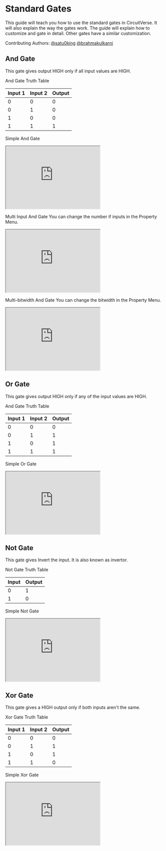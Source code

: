 # Standard Gates
This guide will teach you how to use the standard gates in CircuitVerse. It will also explain the way the gates work. The guide will explain how to customize and gate in detail. Other gates have a similar customization.

Contributing Authors: [@satu0king](https://github.com/satu0king/)
                      [@brahmakulkarni](https://github.com/brahmakulkarni)

## And Gate
This gate gives output HIGH only if all input values are HIGH.

And Gate Truth Table

| Input 1 | Input 2 | Output |
|---------|---------|--------|
| 0       | 0       | 0      |
| 0       | 1       | 0      |
| 1       | 0       | 0      |
| 1       | 1       | 1      |

Simple And Gate
<iframe width="300px" height="200px" src="https://circuitverse.org/simulator/embed/734" id="projectPreview" scrolling="no" webkitAllowFullScreen mozAllowFullScreen allowFullScreen> </iframe>

Multi Input And Gate
You can change the number if inputs in the Property Menu.

<iframe width="300px" height="200px" src="https://circuitverse.org/simulator/embed/735" id="projectPreview" scrolling="no" webkitAllowFullScreen mozAllowFullScreen allowFullScreen> </iframe>

Multi-bitwidth And Gate
You can change the bitwidth in the Property Menu.

<iframe width="300px" height="200px" src="https://circuitverse.org/simulator/embed/736" id="projectPreview" scrolling="no" webkitAllowFullScreen mozAllowFullScreen allowFullScreen> </iframe>

## Or Gate
This gate gives output HIGH only if any of the input values are HIGH.

And Gate Truth Table

| Input 1 | Input 2 | Output |
|---------|---------|--------|
| 0       | 0       | 0      |
| 0       | 1       | 1      |
| 1       | 0       | 1      |
| 1       | 1       | 1      |

Simple Or Gate
<iframe width="300px" height="200px" src="https://circuitverse.org/simulator/embed/737" id="projectPreview" scrolling="no" webkitAllowFullScreen mozAllowFullScreen allowFullScreen> </iframe>

## Not Gate
This gate gives Invert the input. It is also known as invertor.

Not Gate Truth Table

| Input   | Output |
|---------|--------|
| 0       | 1      |
| 1       | 0      |


Simple Not Gate
<iframe width="300px" height="200px" src="https://circuitverse.org/simulator/embed/738" id="projectPreview" scrolling="no" webkitAllowFullScreen mozAllowFullScreen allowFullScreen> </iframe>

## Xor Gate
This gate gives a HIGH output only if both inputs aren't the same.

Xor Gate Truth Table

| Input 1 | Input 2 | Output |
|---------|---------|--------|
| 0       | 0       | 0      |
| 0       | 1       | 1      |
| 1       | 0       | 1      |
| 1       | 1       | 0      |

Simple Xor Gate
<iframe width="300px" height="200px" src="https://circuitverse.org/simulator/embed/740" id="projectPreview" scrolling="no" webkitAllowFullScreen mozAllowFullScreen allowFullScreen> </iframe>
